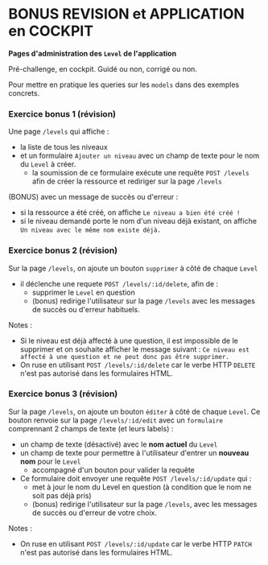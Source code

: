 
# BONUS REVISION et APPLICATION en COCKPIT 

**Pages d'administration des `Level` de l'application**

Pré-challenge, en cockpit. 
Guidé ou non, corrigé ou non.

Pour mettre en pratique les queries sur les `models` dans des exemples concrets.


### Exercice bonus 1 (révision)

Une page `/levels` qui affiche :
- la liste de tous les niveaux
- et un formulaire `Ajouter un niveau` avec un champ de texte pour le nom du `Level` à créer.
  - la soumission de ce formulaire exécute une requête `POST /levels` afin de créer la ressource et rediriger sur la page `/levels` 

(BONUS) avec un message de succès ou d'erreur :
- si la ressource a été créé, on affiche `Le niveau a bien été créé !`
- si le niveau demandé porte le nom d'un niveau déjà existant, on affiche `Un niveau avec le même nom existe déjà.`

### Exercice bonus 2 (révision)

Sur la page `/levels`, on ajoute un bouton `supprimer` à côté de chaque `Level`
- il déclenche une requete `POST /levels/:id/delete`, afin de :
  - supprimer le `Level` en question
  - (bonus) redirige l'utilisateur sur la page `/levels` avec les messages de succès ou d'erreur habituels.

Notes : 
- Si le niveau est déjà affecté à une question, il est impossible de le supprimer et on souhaite afficher le message suivant : `Ce niveau est affecté à une question et ne peut donc pas être supprimer.`
- On ruse en utilisant `POST /levels/:id/delete` car le verbe HTTP `DELETE` n'est pas autorisé dans les formulaires HTML. 

### Exercice bonus 3 (révision)

Sur la page `/levels`, on ajoute un bouton `éditer` à côté de chaque `Level`. Ce bouton renvoie sur la page `/levels/:id/edit` avec un `formulaire` comprennant 2 champs de texte (et leurs labels) :
- un champ de texte (désactivé) avec le **nom actuel** du `Level`
- un champ de texte pour permettre à l'utilisateur d'entrer un **nouveau nom** pour le `Level`
  - accompagné d'un bouton pour valider la requête
-  Ce formulaire doit envoyer une requête `POST /levels/:id/update` qui :
    - met à jour le nom du Level en question (à condition que le nom ne soit pas déjà pris)
    - (bonus) redirige l'utilisateur sur la page `/levels`, avec les messages de succès ou d'erreur de votre choix. 

Notes : 
- On ruse en utilisant `POST /levels/:id/update` car le verbe HTTP `PATCH` n'est pas autorisé dans les formulaires HTML. 
